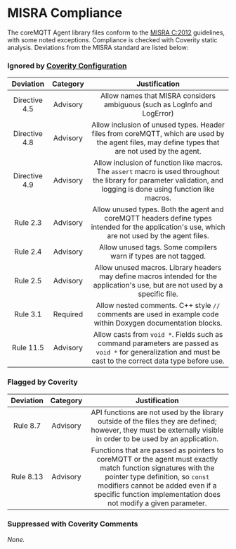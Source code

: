 # MISRA Compliance

The coreMQTT Agent library files conform to the [MISRA C:2012](https://www.misra.org.uk/MISRAHome/MISRAC2012/tabid/196/Default.aspx)
guidelines, with some noted exceptions. Compliance is checked with Coverity static analysis.
Deviations from the MISRA standard are listed below:

### Ignored by [Coverity Configuration](tools/coverity/misra.config)
| Deviation | Category | Justification |
| :-: | :-: | :-: |
| Directive 4.5 | Advisory | Allow names that MISRA considers ambiguous (such as LogInfo and LogError) |
| Directive 4.8 | Advisory | Allow inclusion of unused types. Header files from coreMQTT, which are used by the agent files, may define types that are not used by the agent. |
| Directive 4.9 | Advisory | Allow inclusion of function like macros. The `assert` macro is used throughout the library for parameter validation, and logging is done using function like macros. |
| Rule 2.3 | Advisory | Allow unused types. Both the agent and coreMQTT headers define types intended for the application's use, which are not used by the agent files. |
| Rule 2.4 | Advisory | Allow unused tags. Some compilers warn if types are not tagged. |
| Rule 2.5 | Advisory | Allow unused macros. Library headers may define macros intended for the application's use, but are not used by a specific file. |
| Rule 3.1 | Required | Allow nested comments. C++ style `//` comments are used in example code within Doxygen documentation blocks. |
| Rule 11.5 | Advisory | Allow casts from `void *`. Fields such as command parameters are passed as `void *` for generalization and must be cast to the correct data type before use. |

### Flagged by Coverity
| Deviation | Category | Justification |
| :-: | :-: | :-: |
| Rule 8.7 | Advisory | API functions are not used by the library outside of the files they are defined; however, they must be externally visible in order to be used by an application. |
| Rule 8.13 | Advisory | Functions that are passed as pointers to coreMQTT or the agent must exactly match function signatures with the pointer type definition, so `const` modifiers cannot be added even if a specific function implementation does not modify a given parameter. |

### Suppressed with Coverity Comments
*None.*
